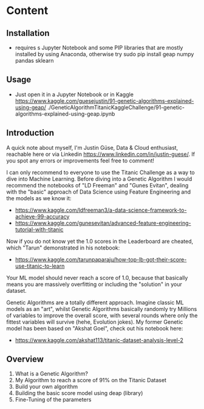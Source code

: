 # Content

## Installation

- requires s Jupyter Notebook and some PIP libraries that are mostly installed by using Anaconda, otherwise try
sudo pip install geap numpy pandas sklearn

## Usage

- Just open it in a Jupyter Notebook or in Kaggle https://www.kaggle.com/guesejustin/91-genetic-algorithms-explained-using-geap/
./GeneticAlgorithmTitanicKaggleChallenge/91-genetic-algorithms-explained-using-geap.ipynb


## Introduction

A quick note about myself, I'm Justin Güse, Data & Cloud enthusiast, reachable here or via Linkedin https://www.linkedin.com/in/justin-guese/. If you spot any errors or improvements feel free to comment!

I can only recommend to everyone to use the Titanic Challenge as a way to dive into Machine Learning. Before diving into a Genetic Algorithm I would recommend the notebooks of "LD Freeman" and "Gunes Evitan", dealing with the "basic" approach of Data Science using Feature Engineering and the models as we know it:
- https://www.kaggle.com/ldfreeman3/a-data-science-framework-to-achieve-99-accuracy
- https://www.kaggle.com/gunesevitan/advanced-feature-engineering-tutorial-with-titanic

Now if you do not know yet the 1.0 scores in the Leaderboard are cheated, which "Tarun" demonstrated in his notebook:
- https://www.kaggle.com/tarunpaparaju/how-top-lb-got-their-score-use-titanic-to-learn

Your ML model should never reach a score of 1.0, because that basically means you are massively overfitting or including the "solution" in your dataset.

Genetic Algorithms are a totally different approach. Imagine classic ML models as an "art", whilst Genetic Algorithms basically randomly try Millions of variables to improve the overall score, with several rounds where only the fittest variables will survive (hehe, Evolution jokes).
My former Genetic model has been based on "Akshat Goel", check out his notebook here:
- https://www.kaggle.com/akshat113/titanic-dataset-analysis-level-2


## Overview

1. What is a Genetic Algorithm?
2. My Algorithm to reach a score of 91% on the Titanic Dataset
3. Build your own algorithm
4. Building the basic score model using deap (library)
5. Fine-Tuning of the parameters